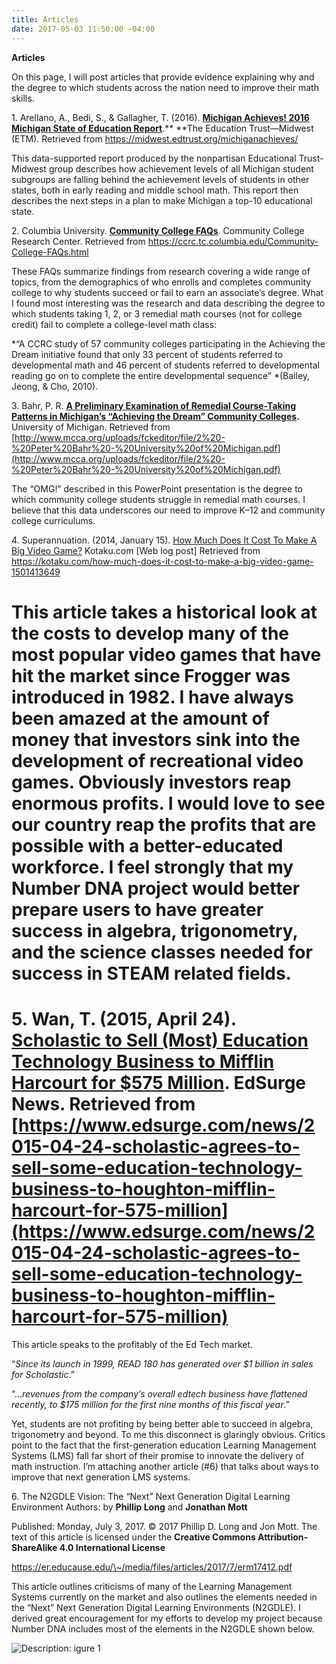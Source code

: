 ```yaml
---
title: Articles
date: 2017-05-03 11:50:00 -04:00
---
```


**Articles**

On this page, I will post articles that provide evidence explaining why and the degree to which students across the nation need to improve their math skills.

1\. Arellano, A., Bedi, S., & Gallagher, T. (2016). **[Michigan Achieves! 2016 Michigan State of Education Report](https://midwest.edtrust.org/michiganachieves/)**.** **The Education Trust—Midwest (ETM). Retrieved from https://midwest.edtrust.org/michiganachieves/

This data-supported report produced by the nonpartisan Educational Trust-Midwest group describes how achievement levels of all Michigan student subgroups are falling behind the achievement levels of students in other states, both in early reading and middle school math. This report then describes the next steps in a plan to make Michigan a top-10 educational state.

2\. Columbia University. **[Community College FAQs](file://localhost/Retrieved%20from%20https/::ccrc.tc.columbia.edu:Community-College-FAQs.html)**. Community College Research Center. Retrieved from https://ccrc.tc.columbia.edu/Community-College-FAQs.html

These FAQs summarize findings from research covering a wide range of topics, from the demographics of who enrolls and completes community college to why students succeed or fail to earn an associate’s degree. What I found most interesting was the research and data describing the degree to which students taking 1, 2, or 3 remedial math courses (not for college credit) fail to complete a college-level math class:

*“A CCRC study of 57 community colleges participating in the Achieving the Dream initiative found that only 33 percent of students referred to developmental math and 46 percent of students referred to developmental reading go on to complete the entire developmental sequence” *(Bailey, Jeong, & Cho, 2010).

3\. Bahr, P. R. **[A Preliminary Examination of Remedial Course-Taking Patterns in Michigan’s “Achieving the Dream” Community Colleges](http://www.mcca.org/uploads/fckeditor/file/2%20-%20Peter%20Bahr%20-%20University%20of%20Michigan.pdf).** University of Michigan. Retrieved from [http://www.mcca.org/uploads/fckeditor/file/2%20-%20Peter%20Bahr%20-%20University%20of%20Michigan.pdf](http://www.mcca.org/uploads/fckeditor/file/2%20-%20Peter%20Bahr%20-%20University%20of%20Michigan.pdf)

The “OMG!” described in this PowerPoint presentation is the degree to which community college students struggle in remedial math courses. I believe that this data underscores our need to improve K–12 and community college curriculums.

4\. Superannuation. (2014, January 15). [How Much Does It Cost To Make A Big Video Game?](http://kotaku.com/how-much-does-it-cost-to-make-a-big-video-game-1501413649) Kotaku.com \[Web log post\] Retrieved from https://kotaku.com/how-much-does-it-cost-to-make-a-big-video-game-1501413649

# This article takes a historical look at the costs to develop many of the most popular video games that have hit the market since Frogger was introduced in 1982. I have always been amazed at the amount of money that investors sink into the development of recreational video games. Obviously investors reap enormous profits. I would love to see our country reap the profits that are possible with a better-educated workforce. I feel strongly that my Number DNA project would better prepare users to have greater success in algebra, trigonometry, and the science classes needed for success in STEAM related fields.

# 

# 5. Wan, T. (2015, April 24). [Scholastic to Sell (Most) Education Technology Business to Mifflin Harcourt for $575 Million](https://www.edsurge.com/news/2015-04-24-scholastic-agrees-to-sell-some-education-technology-business-to-houghton-mifflin-harcourt-for-575-million). EdSurge News. Retrieved from [https://www.edsurge.com/news/2015-04-24-scholastic-agrees-to-sell-some-education-technology-business-to-houghton-mifflin-harcourt-for-575-million](https://www.edsurge.com/news/2015-04-24-scholastic-agrees-to-sell-some-education-technology-business-to-houghton-mifflin-harcourt-for-575-million)

This article speaks to the profitably of the Ed Tech market.

“*Since its launch in 1999, READ 180 has generated over $1 billion in sales for Scholastic*.”

“…*revenues from the company’s overall edtech business have flattened recently, to $175 million for the first nine months of this fiscal year*.”

Yet, students are not profiting by being better able to succeed in algebra, trigonometry and beyond. To me this disconnect is glaringly obvious. Critics point to the fact that the first-generation education Learning Management Systems (LMS) fall far short of their promise to innovate the delivery of math instruction. I’m attaching another article (#6) that talks about ways to improve that next generation LMS systems.

6\. The N2GDLE Vision: The “Next” Next Generation Digital Learning Environment Authors: by **Phillip Long** and **Jonathan Mott**

Published: Monday, July 3, 2017. © 2017 Phillip D. Long and Jon Mott. The text of this article is licensed under the **Creative Commons Attribution-ShareAlike 4.0 International License**

https://er.educause.edu/\~/media/files/articles/2017/7/erm17412.pdf

This article outlines criticisms of many of the Learning Management Systems currently on the market and also outlines the elements needed in the “Next” Next Generation Digital Learning Environments (N2GDLE). I derived great encouragement for my efforts to develop my project because Number DNA includes most of the elements in the N2GDLE shown below.

![Description: igure 1](file://localhost/private/var/folders/h3/r2x_d5017w919w5dftf5hhhr0000gn/T/TemporaryItems/msoclip/0/clip_image002.png)